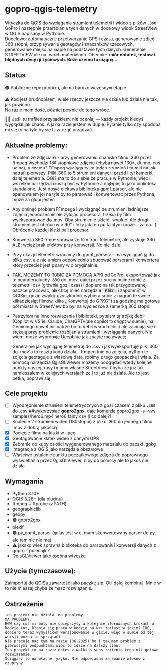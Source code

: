 # gopro-qgis-telemetry

Wtyczka do QGIS do wyciągania strumieni telemetrii i wideo z plików `.360` GoPro i następnie przerabiania tych danych w docelowy widok StreetView w QGIS napisany w Pythonie.  
Docelowo: automatyczne przetwarzanie GPS i czasu, generowanie zdjęć 360 stopni, przypisywanie geotagów i znaczników czasowych, generowanie miejsc na mapie na podstawie tych danych. 
Generalnie STREETVIEW ale na twoich materiałach.
Obecnie: **zbiór notatek, testów i błędnych decyzji życiowych. Boże czemu to ciągnę...**

## Status

🟠   Publiczne repozytorium, ale na bardzo wczesnym etapie.  

⚠️   Kod jest brudnopisem, wiele rzeczy jeszcze nie działa lub działa nie tak, jak powinno.  
      Na razie mam dość, później pewnie do tego wrócę.
      
👨‍🔧   Jeśli tu trafiłeś przypadkiem: nie oceniaj — każdy projekt kiedyś wyglądał jak chaos. A ja na razie jestem w dupie. Pytanie tylko czy spodoba mi się to na tyle by się tu zacząć urządzać.

## Aktualne problemy:
- Problem ze zdjęciami - przy generowaniu chamsko filmu .360 przez ffmpeg  wychodzi 180 stopniowe zdjęcie (chyba nawet 130*, dunno, coś ucina), a czemu? FFmpeg wyciąga tylko jeden strumień i to taki na jaki natrafi pierwszy.
  Pliki .360 to 5 strumieni danych: przód i tył kamerki, dalej telemetria. QGIS ma to do siebie że pracuje w Pythonie, więc i wszelkie narzędzia muszą być w Pythonie a najlepiej to jako biblioteka standalone.
  Jest dosyć ciekawa biblioteka gpmf_parser, ale nie opanowałem jej na tyle by to parsować i konwertować przez Pythona, może za głupi jestem
- Aby ominąć problem FFmpega i wyciągnąć ze strumieni ładniejsze zdjęcia jednocześnie nie żyłując procesora, trzeba by film wyeksportować do .mov. Oba strumienie skleić i wypluć. Ale drugi strumień jest
  obrócony o 90* i leży jak ten po tamtym (boże... za co...). Obrócenie każdej klatki pali procesor. 
- Konwersja 360->mov sprawia że film traci telemetrię, ale zyskuje 360. ALE: wciąż brak efektów przy konwersji. No nie idzie.
- Przy okazji telemetrii wracamy do gpmf_parsera - ma wyciągać ją do pliku csv, ale nie umiem odpowiednio zbudować parseram i konwertera który przecież jest pisany w c oryginalnie.
      
  
- TAK, MOŻEMY TO ROBIĆ ZA POMOCĄ APKI od GoPro, eksportować jak te neandertaluchy .360 do .mov, dalej przez strony online robić z telemetrii csv (głównie gps i czas) i dopiero na tak przygotowanej paczce pracować, ale chcę mieć narzędzie
  ,,Kliknij i zapomnij" w QGISie, gdzie zwykły użyszkodnik wybiera sobie z nagrań te swoje kilkadziesiąt filmów, klika ,,Konwertuj do GPKG" i za godzinę ma gotowe pół miasta w StreetView bo był na wycieczce z kamerką 360 stopni.
- Patrzyłem na inne rozwiązania i biblioteki, pytałem tą trójkę debili (Copilot w VS'ie, Claude, ChatGPTv(ale copilot to chgpt w sumie), na Geminiego nawet nie patrze bo to debil wśród debili) ale zacinają się i stękają przy problemie
  rozbijania strumieni i wyciągania danych.
  Nie wiem, może wypróbuję Deepblue jak znajdę motywację.

  
  Generalnie jak wyciągnę telemetrię do .csv i jak wyeksportuję plik .360 do .mov'a to reszta kodu działa - ffmpeg tnie na zdjęcia, python te zdjęcia geotaguje z właściwą datą, robimy z tego geopaczkę i włala. Za pomocą narzędzia QgisGLViewer możemy
  podglądać wtedy kolejne punkty naszej trasy i mamy własne StreetView. Chyba że już tak namieszałem w kolejnych wersjach że i to już nie działa. Ale to jest betka, poprawi się.
  
## Cele projektu

- [ ] Wyodrębnienie strumieni telemetrycznych z gps i czasem z pliku `.360` do .csv
      ##wykorzystać **gopro2gpx**, daje komendą gopro2gpx -s -vvv samples/hero6.mp4 hero6 fajny csv (i co dalej?)
- [ ] Scalenie 2 strumieni wideo (180stopni) z pliku .360 do jednego filmu .mov z dobrą jakością
- [x] Pocięcie filmu na klatki w .jpeg
- [x] Geotagowanie klatek wideo z danymi GPS
- [x] Zebranie do kupy całości wygenerowanego materiału do paczki .gpkg 
- [x] Integracja z QGIS jako narzędzie obszarowe
- [ ] Właściwe ustalenie punktu początkowego zdjęcia do poprawnego wyświetlania przez QgisGLViewer, niby do północy ale to jakoś nie działa

## Wymagania

- Python 3.10+
- QGIS 3.28+ (dla pluginu)
- ffmpeg + ffprobe (z PATH)
- geographiclib
- geopy
- 🟠 gopro2gpx
- piexif
- 🟠 py_gpmf_parser (golas jest w c, mam skonwertowany parser do py, ale tam nic nie ma)
- ⚠️ jakakolwiek sprawna biblioteka do parsowania i konwersji danych z gopro - polecajki?
- QgisGLViewer jako osobna wtyczka

## Użycie (tymczasowe):
Zaimportuj do QGISa zawartość jako paczkę zip. Ot i dalej kombinuj. Mnie w to nie mieszaj chyba że masz rozwiązanie.

## Ostrzeżenie
    Ten projekt nie działa. Ma problemy.
    MA PROBLEMY.
    HGW czy coś mi boty nie spieprzyły w kolejnie iterowanych krokach w kodzie (ot, kłania się praca w kodzie na N++ zamiast w jakimś IDE, dopiero teraz wymyśliłem wersjonowanie w gicie, więc w sumie od tej wersji można to sprzątać) 
    Nie pracuje nad tym na razie (06.2025) bo i tak mam problem z pierwszymi podpunktami więc to idzie na dalszy plan.
    Ten projekt to na razie notes z walki o sens robienia tego niż gotowe rozwiązanie.
    Ściągasz to na własne ryzyko. Nie odpowiadam za rwanie włosów z czupryny. 
    
